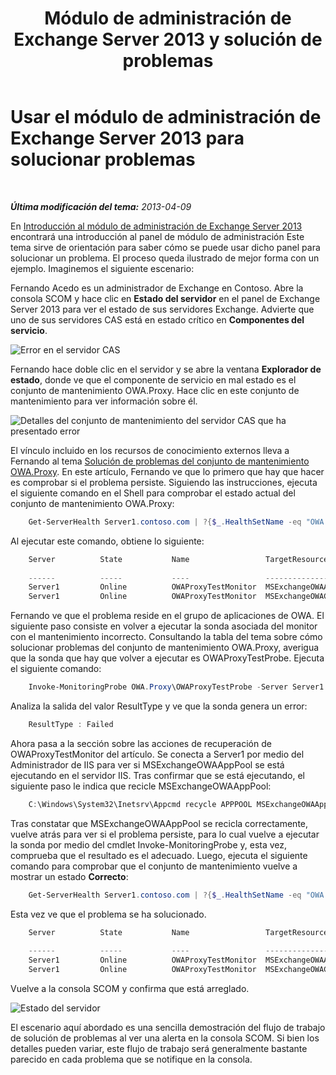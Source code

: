 ﻿---
title: Módulo de administración de Exchange Server 2013 y solución de problemas
TOCTitle: Usar el módulo de administración de Exchange Server 2013 para solucionar problemas
ms:assetid: c9672dad-1e67-4f07-bad9-539a67f2ac70
ms:mtpsurl: https://technet.microsoft.com/es-es/library/Dn195913(v=EXCHG.150)
ms:contentKeyID: 53181936
ms.date: 04/03/2015
mtps_version: v=EXCHG.150
ms.translationtype: HT
---

# Usar el módulo de administración de Exchange Server 2013 para solucionar problemas

 

_**Última modificación del tema:**   2013-04-09_

En [Introducción al módulo de administración de Exchange Server 2013](getting-started-with-exchange-server-2013-management-pack.md) encontrará una introducción al panel de módulo de administración Este tema sirve de orientación para saber cómo se puede usar dicho panel para solucionar un problema. El proceso queda ilustrado de mejor forma con un ejemplo. Imaginemos el siguiente escenario:

Fernando Acedo es un administrador de Exchange en Contoso. Abre la consola SCOM y hace clic en **Estado del servidor** en el panel de Exchange Server 2013 para ver el estado de sus servidores Exchange. Advierte que uno de sus servidores CAS está en estado crítico en **Componentes del servicio**.

![Error en el servidor CAS](images/Dn195913.32a265d9-68e0-4d8c-9f83-1d10cdda1f84(EXCHG.150).png "Error en el servidor CAS")

Fernando hace doble clic en el servidor y se abre la ventana **Explorador de estado**, donde ve que el componente de servicio en mal estado es el conjunto de mantenimiento OWA.Proxy. Hace clic en este conjunto de mantenimiento para ver información sobre él.

![Detalles del conjunto de mantenimiento del servidor CAS que ha presentado error](images/Dn195913.8e4d05a6-9128-40d8-b262-e60e9affc973(EXCHG.150).png "Detalles del conjunto de mantenimiento del servidor CAS que ha presentado error")

El vínculo incluido en los recursos de conocimiento externos lleva a Fernando al tema [Solución de problemas del conjunto de mantenimiento OWA.Proxy](https://technet.microsoft.com/es-es/library/jj737712\(v=exchg.150\)). En este artículo, Fernando ve que lo primero que hay que hacer es comprobar si el problema persiste. Siguiendo las instrucciones, ejecuta el siguiente comando en el Shell para comprobar el estado actual del conjunto de mantenimiento OWA.Proxy:

```Powershell
    Get-ServerHealth Server1.contoso.com | ?{$_.HealthSetName -eq "OWA.Proxy"}
```

Al ejecutar este comando, obtiene lo siguiente:

```Powershell
    Server          State           Name                 TargetResource       HealthSetName   AlertValue ServerComp
                                                                                                         onent
    ------          -----           ----                 --------------       -------------   ---------- ----------
    Server1         Online          OWAProxyTestMonitor  MSExchangeOWAAppPool OWA.Proxy       Unhealthy  OwaProxy
    Server1         Online          OWAProxyTestMonitor  MSExchangeOWACale... OWA.Proxy       Healthy    OwaProxy
```

Fernando ve que el problema reside en el grupo de aplicaciones de OWA. El siguiente paso consiste en volver a ejecutar la sonda asociada del monitor con el mantenimiento incorrecto. Consultando la tabla del tema sobre cómo solucionar problemas del conjunto de mantenimiento OWA.Proxy, averigua que la sonda que hay que volver a ejecutar es OWAProxyTestProbe. Ejecuta el siguiente comando:

```Powershell
    Invoke-MonitoringProbe OWA.Proxy\OWAProxyTestProbe -Server Server1.contoso.com | Format-List
```

Analiza la salida del valor ResultType y ve que la sonda genera un error:

```Powershell
    ResultType : Failed
```

Ahora pasa a la sección sobre las acciones de recuperación de OWAProxyTestMonitor del artículo. Se conecta a Server1 por medio del Administrador de IIS para ver si MSExchangeOWAAppPool se está ejecutando en el servidor IIS. Tras confirmar que se está ejecutando, el siguiente paso le indica que recicle MSExchangeOWAAppPool:

```Powershell
    C:\Windows\System32\Inetsrv\Appcmd recycle APPPOOL MSExchangeOWAAppPool
```

Tras constatar que MSExchangeOWAAppPool se recicla correctamente, vuelve atrás para ver si el problema persiste, para lo cual vuelve a ejecutar la sonda por medio del cmdlet Invoke-MonitoringProbe y, esta vez, comprueba que el resultado es el adecuado. Luego, ejecuta el siguiente comando para comprobar que el conjunto de mantenimiento vuelve a mostrar un estado **Correcto**:

```Powershell
    Get-ServerHealth Server1.contoso.com | ?{$_.HealthSetName -eq "OWA.Proxy"}
```

Esta vez ve que el problema se ha solucionado.

```Powershell
    Server          State           Name                 TargetResource       HealthSetName   AlertValue ServerComp
                                                                                                         onent
    ------          -----           ----                 --------------       -------------   ---------- ----------
    Server1         Online          OWAProxyTestMonitor  MSExchangeOWAAppPool OWA.Proxy       Healthy    OwaProxy
    Server1         Online          OWAProxyTestMonitor  MSExchangeOWACale... OWA.Proxy       Healthy    OwaProxy
```

Vuelve a la consola SCOM y confirma que está arreglado.

![Estado del servidor](images/Dn195913.c863be83-fc4b-4daf-a18b-27b1aae15b1d(EXCHG.150).png "Estado del servidor")

El escenario aquí abordado es una sencilla demostración del flujo de trabajo de solución de problemas al ver una alerta en la consola SCOM. Si bien los detalles pueden variar, este flujo de trabajo será generalmente bastante parecido en cada problema que se notifique en la consola.

